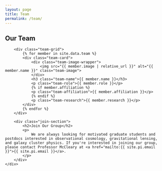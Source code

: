 ```yaml
---
layout: page
title: Team
permalink: /team/
---
```


<section class="section">
    <div class="container">
        <div class="section-header">
            <h1>Our Team</h1>
            <div class="section-line"></div>
        </div>
        
        <div class="team-grid">
            {% for member in site.data.team %}
            <div class="team-card">
                <div class="team-image-wrapper">
                    <img src="{{ member.image | relative_url }}" alt="{{ member.name }}" class="team-image">
                </div>
                <h3 class="team-name">{{ member.name }}</h3>
                <p class="team-role">{{ member.role }}</p>
                {% if member.affiliation %}
                <p class="team-affiliation">{{ member.affiliation }}</p>
                {% endif %}
                <p class="team-research">{{ member.research }}</p>
            </div>
            {% endfor %}
        </div>
        
        <div class="join-section">
            <h2>Join Our Group</h2>
            <p>
                We are always looking for motivated graduate students and postdocs interested in observational cosmology, gravitational lensing, and galaxy cluster physics. If you're interested in joining our group, please contact Professor McCleary at <a href="mailto:{{ site.pi.email }}">{{ site.pi.email }}</a>.
            </p>
        </div>
    </div>
</section>

<style>
.join-section {
    max-width: 800px;
    margin: 5rem auto 0;
    text-align: center;
    padding: 3rem;
    background: #1a1f2e;
    border-radius: 12px;
    border: 1px solid #2d3748;
}

.join-section h2 {
    color: #6366f1;
    margin-bottom: 1.5rem;
}

.join-section p {
    font-size: 1.125rem;
    line-height: 1.8;
}
</style>